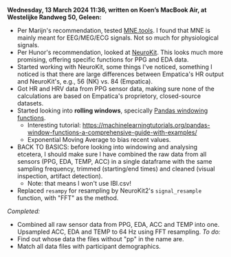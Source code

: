 **Wednesday, 13 March 2024 11:36, written on Koen’s MacBook Air, at Westelijke Randweg 50, Geleen:**
- Per Marijn's recommendation, tested [MNE.tools](https://mne.tools/stable/index.html). I found that MNE is mainly meant for EEG/MEG/ECG signals. Not so much for physiological signals.
- Per Hunor's recommendation, looked at [NeuroKit](https://neuropsychology.github.io/NeuroKit/functions/ppg.html). This looks much more promising, offering specific functions for PPG and EDA data.
- Started working with NeuroKit, some things I've noticed, something I noticed is that there are large differences between Empatica's HR output and NeuroKit's, e.g., 56 (NK) vs. 84 (Empatica).
- Got HR and HRV data from PPG sensor data, making sure none of the calculations are based on Empatica's proprietory, closed-source datasets.
- Started looking into **rolling windows**, specically [Pandas windowing functions](https://pandas.pydata.org/pandas-docs/stable/reference/window.html#api-functions-rolling). 
  - Interesting tutorial: https://machinelearningtutorials.org/pandas-window-functions-a-comprehensive-guide-with-examples/
  - Exponential Moving Average to bias recent values.
- BACK TO BASICS: before looking into windowing and analysing etcetera, I should make sure I have combined the raw data from all sensors (PPG, EDA, TEMP, ACC) in a single dataframe with the same sampling frequency, trimmed (starting/end times) and cleaned (visual inspection, artifact detection). 
  - Note: that means I won't use IBI.csv!
- Replaced `resampy` for resampling by NeuroKit2's `signal_resample` function, with "FFT" as the method. 

*Completed:*
- Combined all raw sensor data from PPG, EDA, ACC and TEMP into one. Upsampled ACC, EDA and TEMP to 64 Hz using FFT resampling. 
*To do:*
- Find out whose data the files without "pp" in the name are. 
- Match all data files with participant demographics.
